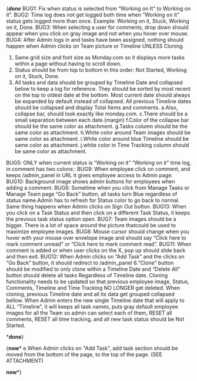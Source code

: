 
{*****done*****
BUG1: Fix when status is selected from “Working on It” to Working on it”.
BUG2: Time log does not get logged both time when “Working on it” status gets logged more than once. Example: Working on it, Stuck, Working on it, Done.
BUG3: When selecting a user for comments, drop down should appear when you click on gray image and not when you hover over mouse.
BUG4: After Admin logs in and tasks have been assigned, nothing should happen when Admin clicks on Team picture or Timeline UNLESS Cloning.

1. Same grid size and font size as Monday.com so it displays more tasks within a page without having to scroll down.
4. Status should be from top to bottom in this order: Not Started, Working on it, Stuck, Done.
5. All tasks and data should be grouped by Timeline Date and collapsed below to keep a log for reference. They should be sorted by most recent on the top to oldest date at the bottom. Most current date should always be expanded by default instead of collapsed. All previous Timeline dates should be collapsed and display Total Items and comments.
a.Also, collapse bar, should look exactly like monday.com.
c.There should be a small separation between each date.(margin)
f.Color of the collapse bar should be the same color as attachment.
g.Tasks column should be the same color as attachment.
h.White color around Team images should be same color as attachment.
i.White color around blue Timeline should be same color as attachment.
j.white color in Time Tracking column should be same color as attachment.

BUG5: ONLY when current status is “Working on it” “Working on it” time log, in comment has two colons::
BUG9: When employee click on comment, and keeps /admin_panel in URL it gives employee access to Admin page.
BUG10: Background image shows admin buttons for employees when adding a comment.
BUG6: Sometime when you click from Manage Tasks or Manage Team page “Go Back” button, all tasks turn Blue regardless of status name.Admin has to refresh for Status color to go back to normal. Same thing happens when Admin clicks on Sign Out button.
BUG13: When you click on a Task Status and then click on a different Task Status, it keeps the previous task status option open.
BUG7: Team images should be a bigger. There is a lot of space around the picture thatcould be used to maximize employee images.
BUG8: Mouse cursor should change when you hover with your mouse over envelope image and should say “Click here to mark comment unread” or “Click here to mark comment read”.
BUG11: When comment is added or when user clicks on the X, pop up should slide back and then exit.
BUG12: When Admin clicks on “Add Task” and the clicks on “Go Back” button, it should redirect to /admin_panel
6.“Clone” button should be modified to only clone within a Timeline Date and “Delete All” button should delete all tasks Regardless of Timeline date.
Cloning functionality needs to be updated so that previous employee image, Status, Comments, Timeline and Time Tracking NO LONGER get deleted.
When cloning, previous Timeline date and all its data get grouped collapsed bellow. When Admin enters the new single Timeline date that will apply to ALL “Timeline”, it will keeps all task names, puts gray default employee images for all the Team so admin can select each of them, RESET all comments, RESET all time tracking, and all new task status should be Not Started.

*******done******}





{******now*******
e.When Admin clicks on "Add Task", add task section should be moved from the bottom of the page, to the top of the page. (SEE ATTACHMENT)

******now*******} 



